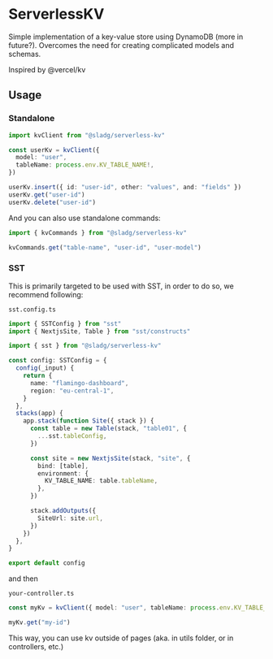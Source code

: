# ServerlessKV

Simple implementation of a key-value store using DynamoDB (more in future?).
Overcomes the need for creating complicated models and schemas.

Inspired by @vercel/kv

## Usage

### Standalone

```ts
import kvClient from "@sladg/serverless-kv"

const userKv = kvClient({
  model: "user",
  tableName: process.env.KV_TABLE_NAME!,
})

userKv.insert({ id: "user-id", other: "values", and: "fields" })
userKv.get("user-id")
userKv.delete("user-id")
```

And you can also use standalone commands:

```ts
import { kvCommands } from "@sladg/serverless-kv"

kvCommands.get("table-name", "user-id", "user-model")
```

### SST

This is primarily targeted to be used with SST, in order to do so, we recommend following:

`sst.config.ts`

```ts
import { SSTConfig } from "sst"
import { NextjsSite, Table } from "sst/constructs"

import { sst } from "@sladg/serverless-kv"

const config: SSTConfig = {
  config(_input) {
    return {
      name: "flamingo-dashboard",
      region: "eu-central-1",
    }
  },
  stacks(app) {
    app.stack(function Site({ stack }) {
      const table = new Table(stack, "table01", {
        ...sst.tableConfig,
      })

      const site = new NextjsSite(stack, "site", {
        bind: [table],
        environment: {
          KV_TABLE_NAME: table.tableName,
        },
      })

      stack.addOutputs({
        SiteUrl: site.url,
      })
    })
  },
}

export default config
```

and then

`your-controller.ts`

```ts
const myKv = kvClient({ model: "user", tableName: process.env.KV_TABLE_NAME })

myKv.get("my-id")
```

This way, you can use kv outside of pages (aka. in utils folder, or in controllers, etc.)

